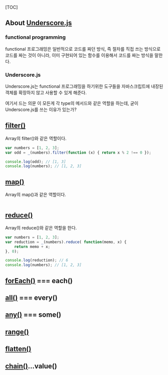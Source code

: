 [TOC]

## About [Underscore.js](https://underscorejs.org/#)

### functional programming

functional 프로그래밍은 일반적으로 코드를 짜던 방식, 즉 절차를 직접 쓰는 방식으로 코드를 짜는 것이 아니라, 이미 구현되어 있는 함수를 이용해서 코드를 짜는 방식을 말한다.

### Underscore.js

Underscore.js는 functional 프로그래밍을 하기위한 도구들을 자바스크립트에 내장된 객체를 확장하지 않고 사용할 수 있게 해준다.

여기서 드는 의문 이 모든게 각 type의 메서드와 같은 역할을 하는데, 굳이 Underscore.js를 쓰는 이유가 있는가?



## [filter()](https://underscorejs.org/#filter)

Array의 filter()와 같은 역할이다.

```javascript
var numbers = [1, 2, 3];
var odd = _(numbers).filter(function (x) { return x % 2 !== 0 });

console.log(odd); // [1, 3]
console.log(numbers); // [1, 2, 3]
```

## [map()](https://underscorejs.org/#map)

Array의 map()과 같은 역할이다.

```javascript

```



## [reduce()](https://underscorejs.org/#reduce)

Array의 reduce()와 같은 역할을 한다.

```javascript
var numbers = [1, 2, 3];
var reduction = _(numbers).reduce( function(memo, x) {
    return memo + x;
}, 0);

console.log(reduction); // 6
console.log(numbers); // [1, 2, 3]
```



## [forEach()](https://underscorejs.org/#each) === each()

## [all()](https://underscorejs.org/#every) === every()

## [any()](https://underscorejs.org/#some) === some()

## [range()](https://underscorejs.org/#range)

## [flatten()](https://underscorejs.org/#flatten)

## [chain()](https://underscorejs.org/#chain)...value()